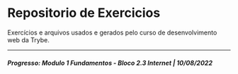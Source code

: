 # Repositorio de Exercicios
Exercícios e arquivos usados e gerados pelo curso de desenvolvimento web da Trybe.

<hr />

##### Progresso: Modulo 1 Fundamentos - Bloco 2.3 Internet | 10/08/2022
